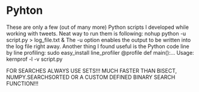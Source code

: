 # Pyhton

These are only a few (out of many more) Python scripts I developed while working with tweets.
Neat way to run them is following:
nohup python -u script.py > log_file.txt &
The -u option enables the output to be written into the log file right away.
Another thing I found useful is the Python code line by line profiling:
sudo easy_install line_profiler
@profile
def main():...
Usage: kernprof -l -v script.py


FOR SEARCHES ALWAYS USE SETS!!!
MUCH FASTER THAN BISECT, NUMPY.SEARCHSORTED OR A CUSTOM DEFINED BINARY SEARCH FUNCTION!!!
